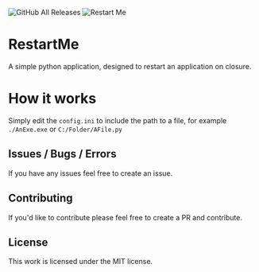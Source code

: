 ![GitHub All Releases](https://img.shields.io/github/downloads/jackbayliss/RestartMe/total?style=for-the-badge)
![Restart Me](https://img.shields.io/github/v/release/jackbayliss/RestartMe?style=for-the-badge) 
# RestartMe
A simple python application, designed to restart an application on closure.

# How it works
Simply edit the `config.ini` to include the path to a file, for example `./AnExe.exe` or `C:/Folder/AFile.py`

## Issues / Bugs / Errors

If you have any issues feel free to create an issue.

## Contributing
If you'd like to contribute please feel free to create a PR and contribute.


## License
This work is licensed under the MIT license.  
